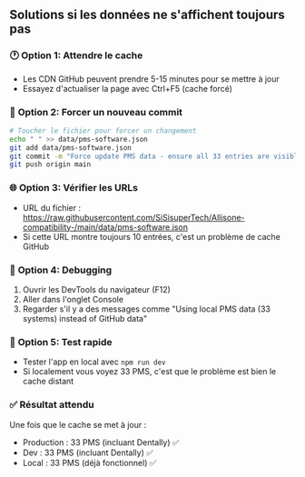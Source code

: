 ## Solutions si les données ne s'affichent toujours pas

### 🕐 **Option 1: Attendre le cache**
- Les CDN GitHub peuvent prendre 5-15 minutes pour se mettre à jour
- Essayez d'actualiser la page avec Ctrl+F5 (cache forcé)

### 🔄 **Option 2: Forcer un nouveau commit**
```bash
# Toucher le fichier pour forcer un changement
echo " " >> data/pms-software.json
git add data/pms-software.json
git commit -m "Force update PMS data - ensure all 33 entries are visible"
git push origin main
```

### 🌐 **Option 3: Vérifier les URLs**
- URL du fichier : https://raw.githubusercontent.com/SiSisuperTech/Allisone-compatibility-/main/data/pms-software.json
- Si cette URL montre toujours 10 entrées, c'est un problème de cache GitHub

### 🔧 **Option 4: Debugging**
1. Ouvrir les DevTools du navigateur (F12)
2. Aller dans l'onglet Console
3. Regarder s'il y a des messages comme "Using local PMS data (33 systems) instead of GitHub data"

### 📱 **Option 5: Test rapide**
- Tester l'app en local avec `npm run dev`
- Si localement vous voyez 33 PMS, c'est que le problème est bien le cache distant

### ✅ **Résultat attendu**
Une fois que le cache se met à jour :
- Production : 33 PMS (incluant Dentally) ✅
- Dev : 33 PMS (incluant Dentally) ✅
- Local : 33 PMS (déjà fonctionnel) ✅
